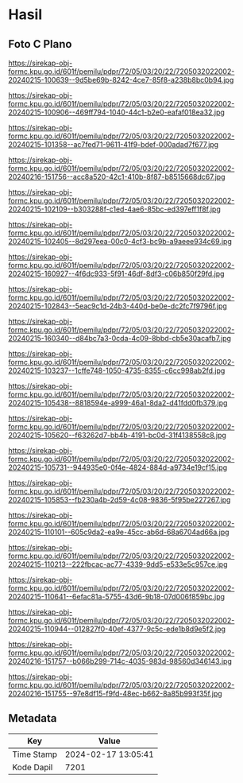 # Hasil

## Foto C Plano

https://sirekap-obj-formc.kpu.go.id/601f/pemilu/pdpr/72/05/03/20/22/7205032022002-20240215-100639--9d5be69b-8242-4ce7-85f8-a238b8bc0b94.jpg

https://sirekap-obj-formc.kpu.go.id/601f/pemilu/pdpr/72/05/03/20/22/7205032022002-20240215-100906--469ff794-1040-44c1-b2e0-eafaf018ea32.jpg

https://sirekap-obj-formc.kpu.go.id/601f/pemilu/pdpr/72/05/03/20/22/7205032022002-20240215-101358--ac7fed71-9611-41f9-bdef-000adad7f677.jpg

https://sirekap-obj-formc.kpu.go.id/601f/pemilu/pdpr/72/05/03/20/22/7205032022002-20240216-151756--acc8a520-42c1-410b-8f87-b8515668dc67.jpg

https://sirekap-obj-formc.kpu.go.id/601f/pemilu/pdpr/72/05/03/20/22/7205032022002-20240215-102109--b303288f-c1ed-4ae6-85bc-ed397eff1f8f.jpg

https://sirekap-obj-formc.kpu.go.id/601f/pemilu/pdpr/72/05/03/20/22/7205032022002-20240215-102405--8d297eea-00c0-4cf3-bc9b-a9aeee934c69.jpg

https://sirekap-obj-formc.kpu.go.id/601f/pemilu/pdpr/72/05/03/20/22/7205032022002-20240215-160927--4f6dc933-5f91-46df-8df3-c06b850f29fd.jpg

https://sirekap-obj-formc.kpu.go.id/601f/pemilu/pdpr/72/05/03/20/22/7205032022002-20240215-102843--5eac9c1d-24b3-440d-be0e-dc2fc7f9796f.jpg

https://sirekap-obj-formc.kpu.go.id/601f/pemilu/pdpr/72/05/03/20/22/7205032022002-20240215-160340--d84bc7a3-0cda-4c09-8bbd-cb5e30acafb7.jpg

https://sirekap-obj-formc.kpu.go.id/601f/pemilu/pdpr/72/05/03/20/22/7205032022002-20240215-103237--1cffe748-1050-4735-8355-c6cc998ab2fd.jpg

https://sirekap-obj-formc.kpu.go.id/601f/pemilu/pdpr/72/05/03/20/22/7205032022002-20240215-105438--8818594e-a999-46a1-8da2-d41fdd0fb379.jpg

https://sirekap-obj-formc.kpu.go.id/601f/pemilu/pdpr/72/05/03/20/22/7205032022002-20240215-105620--f63262d7-bb4b-4191-bc0d-31f4138558c8.jpg

https://sirekap-obj-formc.kpu.go.id/601f/pemilu/pdpr/72/05/03/20/22/7205032022002-20240215-105731--944935e0-0f4e-4824-884d-a9734e19cf15.jpg

https://sirekap-obj-formc.kpu.go.id/601f/pemilu/pdpr/72/05/03/20/22/7205032022002-20240215-105853--fb230a4b-2d59-4c08-9836-5f95be227267.jpg

https://sirekap-obj-formc.kpu.go.id/601f/pemilu/pdpr/72/05/03/20/22/7205032022002-20240215-110101--605c9da2-ea9e-45cc-ab6d-68a6704ad66a.jpg

https://sirekap-obj-formc.kpu.go.id/601f/pemilu/pdpr/72/05/03/20/22/7205032022002-20240215-110213--222fbcac-ac77-4339-9dd5-e533e5c957ce.jpg

https://sirekap-obj-formc.kpu.go.id/601f/pemilu/pdpr/72/05/03/20/22/7205032022002-20240215-110641--6efac81a-5755-43d6-9b18-07d006f859bc.jpg

https://sirekap-obj-formc.kpu.go.id/601f/pemilu/pdpr/72/05/03/20/22/7205032022002-20240215-110944--012827f0-40ef-4377-9c5c-ede1b8d9e5f2.jpg

https://sirekap-obj-formc.kpu.go.id/601f/pemilu/pdpr/72/05/03/20/22/7205032022002-20240216-151757--b066b299-714c-4035-983d-98560d346143.jpg

https://sirekap-obj-formc.kpu.go.id/601f/pemilu/pdpr/72/05/03/20/22/7205032022002-20240216-151755--97e8df15-f9fd-48ec-b662-8a85b993f35f.jpg


## Metadata

| Key        | Value               |
| ---------- | ------------------- |
| Time Stamp | 2024-02-17 13:05:41 |
| Kode Dapil | 7201                |



